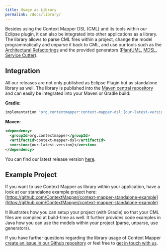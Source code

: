 ```yaml
---
title: Usage as Library
permalink: /docs/library/
---
```


Besides using the Context Mapper DSL (CML) and its tools within our Eclipse plugin, it can also be integrated into other applications as a
library. The library allows to parse CML files within a project, change the model programmatically and unparse it back to CML, and use our
tools such as the [Architectural Refactorings](/docs/architectural-refactorings/) and the provided generators 
([PlantUML](/docs/plant-uml/), [MDSL](/docs/mdsl/), [Service Cutter](/docs/service-cutter/)).

## Integration
All our releases are not only published as Eclipse Plugin but as standalone library as well. The library is published into the [Maven
central repository](https://search.maven.org/artifact/org.contextmapper/context-mapper-dsl/) and can easily be integrated into your Maven
or Gradle build:

**Gradle**:
```gradle
implementation 'org.contextmapper:context-mapper-dsl:{our-latest-version}'
```

**Maven**:
```xml
<dependency>
  <groupId>org.contextmapper</groupId>
  <artifactId>context-mapper-dsl</artifactId>
  <version>{our-latest-version}</version>
</dependency>
```

You can find our latest release version [here](https://github.com/ContextMapper/context-mapper-dsl/releases/latest).

## Example Project
If you want to use Context Mapper as library within your application, have a look at our standalone example project here:
[https://github.com/ContextMapper/context-mapper-standalone-example](https://github.com/ContextMapper/context-mapper-standalone-example)

It illustrates how you can setup your project (with Gradle) so that your CML files are compiled at build-time as well. It further provides
code examples in Java how you can use the models within your project (parse, unparse, use generators). 

If you have further questions regarding the library usage of Context Mapper 
[create an issue in our Github repository](https://github.com/ContextMapper/context-mapper-dsl/issues) or feel free to 
[get in touch with us](/getting-involved/#get-in-touch-with-us).
